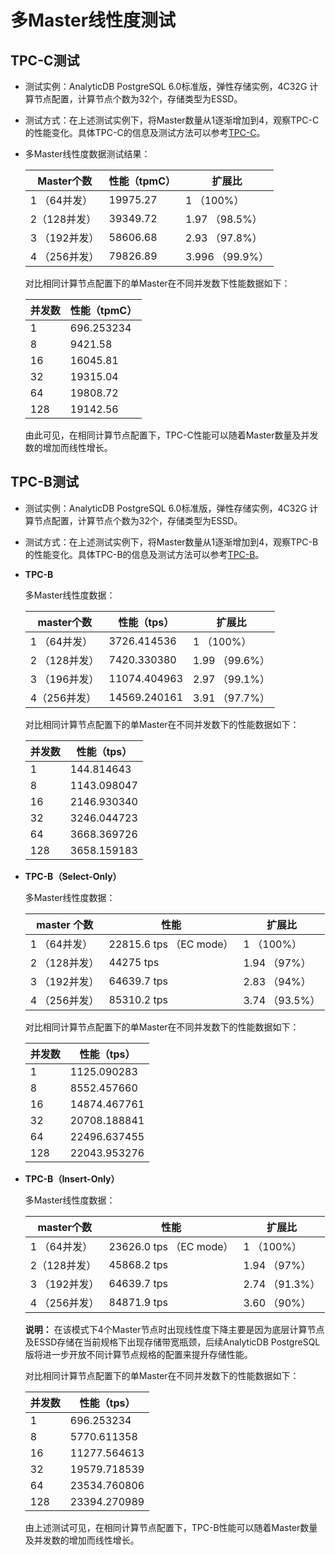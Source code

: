# 多Master线性度测试

## TPC-C测试

-   测试实例：AnalyticDB PostgreSQL 6.0标准版，弹性存储实例，4C32G 计算节点配置，计算节点个数为32个，存储类型为ESSD。
-   测试方式：在上述测试实例下，将Master数量从1逐渐增加到4，观察TPC-C的性能变化。具体TPC-C的信息及测试方法可以参考[TPC-C](/cn.zh-CN/性能指标/TPC-C.md)。
-   多Master线性度数据测试结果：

    |Master个数|性能（tpmC）|扩展比|
    |--------|--------|---|
    |1 （64并发）|19975.27|1 （100%）|
    |2（128并发）|39349.72|1.97 （98.5%）|
    |3 （192并发）|58606.68|2.93 （97.8%）|
    |4 （256并发）|79826.89|3.996 （99.9%）|

    对比相同计算节点配置下的单Master在不同并发数下性能数据如下：

    |并发数|性能（tpmC）|
    |---|--------|
    |1|696.253234|
    |8|9421.58|
    |16|16045.81|
    |32|19315.04|
    |64|19808.72|
    |128|19142.56|

    由此可见，在相同计算节点配置下，TPC-C性能可以随着Master数量及并发数的增加而线性增长。


## TPC-B测试

-   测试实例：AnalyticDB PostgreSQL 6.0标准版，弹性存储实例，4C32G 计算节点配置，计算节点个数为32个，存储类型为ESSD。
-   测试方式：在上述测试实例下，将Master数量从1逐渐增加到4，观察TPC-B的性能变化。具体TPC-B的信息及测试方法可以参考[TPC-B](/cn.zh-CN/性能指标/TPC-B.md)。

-   **TPC-B**

    多Master线性度数据：

    |master个数|性能（tps）|扩展比|
    |--------|-------|---|
    |1 （64并发）|3726.414536|1 （100%）|
    |2 （128并发）|7420.330380|1.99 （99.6%）|
    |3 （196并发）|11074.404963|2.97 （99.1%）|
    |4（256并发）|14569.240161|3.91 （97.7%）|

    对比相同计算节点配置下的单Master在不同并发数下的性能数据如下：

    |并发数|性能（tps）|
    |---|-------|
    |1|144.814643|
    |8|1143.098047|
    |16|2146.930340|
    |32|3246.044723|
    |64|3668.369726|
    |128|3658.159183|

-   **TPC-B（Select-Only）**

    多Master线性度数据：

    |master 个数|性能|扩展比|
    |---------|--|---|
    |1 （64并发）|22815.6 tps （EC mode）|1 （100%）|
    |2 （128并发）|44275 tps|1.94 （97%）|
    |3 （192并发）|64639.7 tps|2.83 （94%）|
    |4 （256并发）|85310.2 tps|3.74 （93.5%）|

    对比相同计算节点配置下的单Master在不同并发数下的性能数据如下：

    |并发数|性能（tps）|
    |---|-------|
    |1|1125.090283|
    |8|8552.457660|
    |16|14874.467761|
    |32|20708.188841|
    |64|22496.637455|
    |128|22043.953276|

-   **TPC-B（Insert-Only）**

    多Master线性度数据：

    |master个数|性能|扩展比|
    |--------|--|---|
    |1 （64并发）|23626.0 tps （EC mode）|1 （100%）|
    |2（128并发）|45868.2 tps|1.94 （97%）|
    |3 （192并发）|64639.7 tps|2.74 （91.3%）|
    |4 （256并发）|84871.9 tps|3.60 （90%）|

    **说明：** 在该模式下4个Master节点时出现线性度下降主要是因为底层计算节点及ESSD存储在当前规格下出现存储带宽瓶颈，后续AnalyticDB PostgreSQL版将进一步开放不同计算节点规格的配置来提升存储性能。

    对比相同计算节点配置下的单Master在不同并发数下的性能数据如下：

    |并发数|性能（tps）|
    |---|-------|
    |1|696.253234|
    |8|5770.611358|
    |16|11277.564613|
    |32|19579.718539|
    |64|23534.760806|
    |128|23394.270989|

    由上述测试可见，在相同计算节点配置下，TPC-B性能可以随着Master数量及并发数的增加而线性增长。


